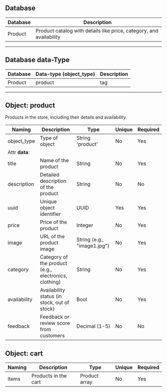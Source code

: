 ## Database

| Database | Description |
|----------|-------------|
| Product  | Product catalog with details like price, category, and availability |

---

## Database data-Type

| Database | Data-type (object_type) | Description |
|----------|-------------------------|-------------|
| Product  | product                 | tag         |

---

## Object: product

Products in the store, including their details and availability.

| Naming           | Description                                               | Type                  | Unique | Required |
|------------------|-----------------------------------------------------------|-----------------------|--------|----------|
| object_type      | Type of object                                            | String 'product'       | No     | Yes      |
| Attr **data**:   |                                                           |                       |        |          |
| title            | Name of the product                                        | String                | No     | Yes      |
| description      | Detailed description of the product                        | String                | No     | No       |
| uuid| Unique object identifier                                            | UUID       | Yes     | Yes      |
| price            | Price of the product                                       | Integer  | No     | Yes      |
| image            | URL of the product image                                   | String (e.g., "image1.jpg") | No     | Yes      |
| category         | Category of the product (e.g., electronics, clothing)      | String                | No     | Yes      |
| availability     | Availability status (in stock, out of stock)              | Bool | No     | Yes      |
| feedback         | Feedback or review score from customers                    | Decimal (1-5)          | No     | No       |


## Object: cart

| Naming           | Description                                               | Type                  | Unique | Required |
|------------------|-----------------------------------------------------------|-----------------------|--------|----------|
| items         | Products in the cart    | Product array | No     | Yes       |

